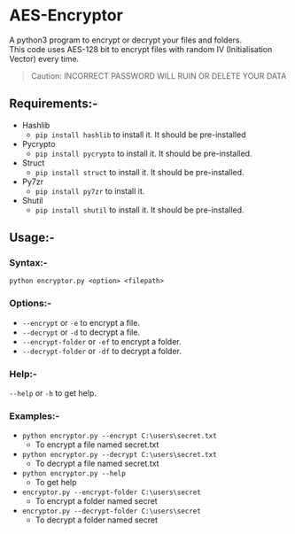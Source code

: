 # AES-Encryptor
A python3 program to encrypt or decrypt your files and folders.  
This code uses AES-128 bit to encrypt files with random IV (Initialisation Vector) every time.
> Caution: INCORRECT PASSWORD WILL RUIN OR DELETE YOUR DATA

## Requirements:-
- Hashlib
  - `pip install hashlib` to install it. It should be pre-installed
- Pycrypto
  - `pip install pycrypto` to install it. It should be pre-installed.
- Struct
  - `pip install struct` to install it. It should be pre-installed.
- Py7zr
  - `pip install py7zr` to install it.
- Shutil
  - `pip install shutil` to install it. It should be pre-installed.


## Usage:-
### Syntax:-
`python encryptor.py <option> <filepath>`
### Options:-
- `--encrypt` or `-e` to encrypt a file.
- `--decrypt` or `-d` to decrypt a file.
- `--encrypt-folder` or `-ef` to encrypt a folder.
- `--decrypt-folder` or `-df` to decrypt a folder.
### Help:-
`--help` or `-h` to get help.
### Examples:-
- `python encryptor.py --encrypt C:\users\secret.txt`
  - To encrypt a file named secret.txt
- `python encryptor.py --decrypt C:\users\secret.txt`
  - To decrypt a file named secret.txt
- `python encryptor.py --help`
  - To get help
- `encryptor.py --encrypt-folder C:\users\secret`
  - To encrypt a folder named secret
- `encryptor.py --decrypt-folder C:\users\secret`
  - To decrypt a folder named secret
